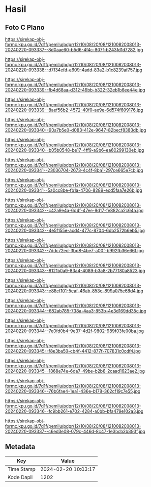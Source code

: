 # Hasil

## Foto C Plano

https://sirekap-obj-formc.kpu.go.id/7d1f/pemilu/pdpr/12/10/08/20/08/1210082008013-20240220-093337--8d0aae60-b5d6-4f4c-807f-b243fd1d7282.jpg

https://sirekap-obj-formc.kpu.go.id/7d1f/pemilu/pdpr/12/10/08/20/08/1210082008013-20240220-093338--d7f34efd-a609-4add-83a2-b1c8239af757.jpg

https://sirekap-obj-formc.kpu.go.id/7d1f/pemilu/pdpr/12/10/08/20/08/1210082008013-20240220-093339--fb4d68aa-d312-49bb-b322-32eb1b6ee44e.jpg

https://sirekap-obj-formc.kpu.go.id/7d1f/pemilu/pdpr/12/10/08/20/08/1210082008013-20240220-093339--8aef56b2-4572-40f0-ae9e-6d574f609176.jpg

https://sirekap-obj-formc.kpu.go.id/7d1f/pemilu/pdpr/12/10/08/20/08/1210082008013-20240220-093340--90a7b5e0-d083-412e-9647-82becf8383db.jpg

https://sirekap-obj-formc.kpu.go.id/7d1f/pemilu/pdpr/12/10/08/20/08/1210082008013-20240220-093340--b05b0548-be17-4ff9-a9b6-ea60299130eb.jpg

https://sirekap-obj-formc.kpu.go.id/7d1f/pemilu/pdpr/12/10/08/20/08/1210082008013-20240220-093341--23036704-2673-4c4f-8ba1-297ce665e7cb.jpg

https://sirekap-obj-formc.kpu.go.id/7d1f/pemilu/pdpr/12/10/08/20/08/1210082008013-20240220-093341--5a0cc8be-fb1a-4706-8289-ecd5faa7e26b.jpg

https://sirekap-obj-formc.kpu.go.id/7d1f/pemilu/pdpr/12/10/08/20/08/1210082008013-20240220-093342--c42a9e4a-6d4f-47ee-8d17-fe882ca2c64a.jpg

https://sirekap-obj-formc.kpu.go.id/7d1f/pemilu/pdpr/12/10/08/20/08/1210082008013-20240220-093342--4e5f155e-acd4-477c-8704-6db2572b6eb5.jpg

https://sirekap-obj-formc.kpu.go.id/7d1f/pemilu/pdpr/12/10/08/20/08/1210082008013-20240220-093342--7ddc72ed-3bd8-4be7-a00f-b992fb36e66f.jpg

https://sirekap-obj-formc.kpu.go.id/7d1f/pemilu/pdpr/12/10/08/20/08/1210082008013-20240220-093343--8121b0a9-83a4-4089-b3a8-2b77180a8523.jpg

https://sirekap-obj-formc.kpu.go.id/7d1f/pemilu/pdpr/12/10/08/20/08/1210082008013-20240220-093343--e88cf101-5eaf-46ab-853c-899a075e68d4.jpg

https://sirekap-obj-formc.kpu.go.id/7d1f/pemilu/pdpr/12/10/08/20/08/1210082008013-20240220-093344--682ab785-738a-4aa3-853b-4e3d169dd35c.jpg

https://sirekap-obj-formc.kpu.go.id/7d1f/pemilu/pdpr/12/10/08/20/08/1210082008013-20240220-093344--7e0fd0b4-9e37-4d2f-9802-989f03fe00ba.jpg

https://sirekap-obj-formc.kpu.go.id/7d1f/pemilu/pdpr/12/10/08/20/08/1210082008013-20240220-093345--f8e3ba50-cb4f-4412-877f-707831c0cdf4.jpg

https://sirekap-obj-formc.kpu.go.id/7d1f/pemilu/pdpr/12/10/08/20/08/1210082008013-20240220-093345--1868e74e-6da7-49be-b2b8-2caad1623ae2.jpg

https://sirekap-obj-formc.kpu.go.id/7d1f/pemilu/pdpr/12/10/08/20/08/1210082008013-20240220-093346--76b6fae4-1ea1-436e-b178-362cf19c7e55.jpg

https://sirekap-obj-formc.kpu.go.id/7d1f/pemilu/pdpr/12/10/08/20/08/1210082008013-20240220-093346--fc9bb261-e702-4284-a0bb-bfa479e102a3.jpg

https://sirekap-obj-formc.kpu.go.id/7d1f/pemilu/pdpr/12/10/08/20/08/1210082008013-20240220-093337--c6ed3e08-079c-446d-8c47-1e3bcb3b393f.jpg


## Metadata

| Key        | Value               |
| ---------- | ------------------- |
| Time Stamp | 2024-02-20 10:03:17 |
| Kode Dapil | 1202                |



